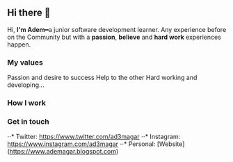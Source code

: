 ## Hi there 👋

Hi, **I'm Adem**━a junior software development learner. Any experience before on the Community but with a **passion**, **believe** and **hard work** experiences happen. 

### My values
Passion and desire to success
Help to the other
Hard working and developing...

### How I work


### Get in touch

⋅⋅* Twitter: https://www.twitter.com/ad3magar
⋅⋅* Instagram: https://www.instagram.com/ad3magar
⋅⋅* Personal: [Website] (https://www.ademagar.blogspot.com)
<!--
**ademagar/ademagar** is a ✨ _special_ ✨ repository because its `README.md` (this file) appears on your GitHub profile.

Here are some ideas to get you started:

- 🔭 I’m currently working on ...
- 🌱 I’m currently learning ...
- 👯 I’m looking to collaborate on ...
- 🤔 I’m looking for help with ...
- 💬 Ask me about ...
- 📫 How to reach me: ...
- 😄 Pronouns: ...
- ⚡ Fun fact: ...
-->
